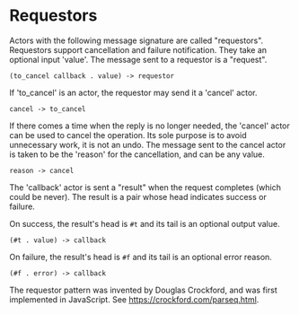# Requestors

Actors with the following message signature are called "requestors". Requestors
support cancellation and failure notification. They take an optional
input 'value'. The message sent to a requestor is a "request".

    (to_cancel callback . value) -> requestor

If 'to_cancel' is an actor, the requestor may send it a 'cancel' actor.

    cancel -> to_cancel

If there comes a time when the reply is no longer needed, the 'cancel' actor can
be used to cancel the operation. Its sole purpose is to avoid unnecessary work,
it is not an undo. The message sent to the cancel actor is taken to be
the 'reason' for the cancellation, and can be any value.

    reason -> cancel

The 'callback' actor is sent a "result" when the request completes (which could
be never). The result is a pair whose head indicates success or failure.

On success, the result's head is `#t` and its tail is an optional output value.

    (#t . value) -> callback

On failure, the result's head is `#f` and its tail is an optional error reason.

    (#f . error) -> callback

The requestor pattern was invented by Douglas Crockford, and was first
implemented in JavaScript. See https://crockford.com/parseq.html.
